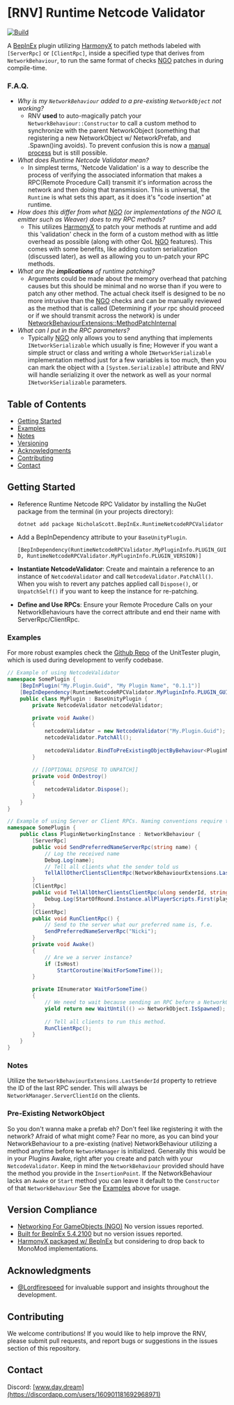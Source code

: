 # [RNV] Runtime Netcode Validator
[![Build](https://github.com/NicholasScott1337/RuntimeNetcodeRPCValidator/actions/workflows/build.yml/badge.svg)](https://github.com/NicholasScott1337/RuntimeNetcodeRPCValidator/actions/workflows/build.yml)

A [BepInEx](#version-compliance) plugin utilizing [HarmonyX](#version-compliance) to patch methods labeled with `[ServerRpc]` or `[ClientRpc]`, inside a specified type that derives from `NetworkBehaviour`, to run the same format of checks [NGO](#version-compliance) patches in during compile-time.

### F.A.Q.

- *Why is my `NetworkBehaviour` added to a pre-existing `NetworkObject` not working?*
    - RNV **used** to auto-magically patch your `NetworkBehaviour::Constructor` to call a custom method  to synchronize with the parent NetworkObject (something that registering a new NetworkObject w/ NetworkPrefab, and .Spawn()ing avoids). To prevent confusion this is now a [manual process](#pre-existing-networkobject) but is still possible.
- *What does Runtime Netcode Validator mean?*
  - In simplest terms, 'Netcode Validation' is a way to describe the process of verifying the associated information that makes a RPC(Remote Procedure Call) transmit it's information across the network and then doing that transmission. This is universal, the `Runtime` is what sets this apart, as it does it's "code insertion" at runtime.
- *How does this differ from what [NGO](#version-compliance) (or implementations of the NGO IL emitter such as Weaver) does to my RPC methods?*
  - This utilizes [HarmonyX](#version-compliance) to patch your methods at runtime and add this 'validation' check in the form of a custom method with as little overhead as possible (along with other QoL [NGO](#version-compliance) features). This comes with some benefits, like adding custom serialization (discussed later), as well as allowing you to un-patch your RPC methods.
- *What are the __implications__ of runtime patching?*
  - Arguments could be made about the memory overhead that patching causes but this should be minimal and no worse than if you were to patch any other method. The actual check itself is designed to be no more intrusive than the [NGO](#version-compliance) checks and can be manually reviewed as the method that is called (Determining if *your* rpc should proceed or if we should transmit across the network) is under [NetworkBehaviourExtensions::MethodPatchInternal](https://github.com/NicholasScott1337/RuntimeNetcodeRPCValidator/blob/main/RuntimeNetcodeRPCValidator/NetworkBehaviourExtensions.cs#L77)
- *What can I put in the RPC parameters?*
  - Typically [NGO](#version-compliance) only allows you to send anything that implements `INetworkSerializable` which usually is fine; However if you want a simple struct or class and writing a whole `INetworkSerializable` implementation method just for a few variables is too much, then you can mark the object with a `[System.Serializable]` attribute and RNV will handle serializing it over the network as well as your normal `INetworkSerializable` parameters.  

## Table of Contents
- [Getting Started](#getting-started)
- [Examples](#examples)
- [Notes](#notes)
- [Versioning](#version-compliance)
- [Acknowledgments](#acknowledgments)
- [Contributing](#contributing)
- [Contact](#contact)

## Getting Started


- Reference Runtime Netcode RPC Validator by installing the NuGet package from the terminal (in your projects directory):

    `dotnet add package NicholaScott.BepInEx.RuntimeNetcodeRPCValidator` 

- Add a BepInDependency  attribute to your `BaseUnityPlugin`.

    `[BepInDependency(RuntimeNetcodeRPCValidator.MyPluginInfo.PLUGIN_GUID, RuntimeNetcodeRPCValidator.MyPluginInfo.PLUGIN_VERSION)]`

- **Instantiate NetcodeValidator**: Create and maintain a reference to an instance of `NetcodeValidator` and call `NetcodeValidator.PatchAll()`. When you wish to revert any patches applied call `Dispose()`, or `UnpatchSelf()` if you want to keep the instance for re-patching.

- **Define and Use RPCs**: Ensure your Remote Procedure Calls on your NetworkBehaviours have the correct attribute and end their name with ServerRpc/ClientRpc.

### Examples

For more robust examples check the [Github Repo](https://github.com/NicholasScott1337/RuntimeNetcodeRPCValidator/tree/main/UnitTester) of the UnitTester plugin, which is used during development to verify codebase.

```csharp
// Example of using NetcodeValidator
namespace SomePlugin {
    [BepInPlugin("My.Plugin.Guid", "My Plugin Name", "0.1.1")]
    [BepInDependency(RuntimeNetcodeRPCValidator.MyPluginInfo.PLUGIN_GUID, RuntimeNetcodeRPCValidator.MyPluginInfo.PLUGIN_VERSION)]
    public class MyPlugin : BaseUnityPlugin {
        private NetcodeValidator netcodeValidator;
        
        private void Awake()
        {
            netcodeValidator = new NetcodeValidator("My.Plugin.Guid");
            netcodeValidator.PatchAll();
            
            netcodeValidator.BindToPreExistingObjectByBehaviour<PluginNetworkingInstance, Terminal>(RuntimeNetcodeRPCValidator.NetcodeValidator.InsertionPoint.Awake);
        }
        
        // [[OPTIONAL DISPOSE TO UNPATCH]]
        private void OnDestroy()
        {
            netcodeValidator.Dispose();
        }
    }
}
```


```csharp
// Example of using Server or Client RPCs. Naming conventions require the method to end with the corresponding attribute name.
namespace SomePlugin {
    public class PluginNetworkingInstance : NetworkBehaviour {
        [ServerRpc]
        public void SendPreferredNameServerRpc(string name) {
            // Log the received name
            Debug.Log(name);
            // Tell all clients what the sender told us
            TellAllOtherClientsClientRpc(NetworkBehaviourExtensions.LastSenderId, name);
        }
        [ClientRpc]
        public void TellAllOtherClientsClientRpc(ulong senderId, string name) {
            Debug.Log(StartOfRound.Instance.allPlayerScripts.First(playerController => playerController.actualClientId == senderId).playerUsername + " is now " + name);
        }
        [ClientRpc]
        public void RunClientRpc() {
            // Send to the server what our preferred name is, f.e.
            SendPreferredNameServerRpc("Nicki");
        }
        private void Awake()
        {
            // Are we a server instance?
            if (IsHost)
                StartCoroutine(WaitForSomeTime());
        }

        private IEnumerator WaitForSomeTime()
        {
            // We need to wait because sending an RPC before a NetworkObject is spawned results in errors.
            yield return new WaitUntil(() => NetworkObject.IsSpawned);
        
            // Tell all clients to run this method.
            RunClientRpc();
        } 
    }
}
```

### Notes

Utilize the `NetworkBehaviourExtensions.LastSenderId` property to retrieve the ID of the last RPC sender. This will always be `NetworkManager.ServerClientId` on the clients.

### Pre-Existing NetworkObject
So you don't wanna make a prefab eh? Don't feel like registering it with the network? Afraid of what might come? Fear no more, as you can bind your NetworkBehaviour to a pre-existing (native) NetworkBehaviour utilizing a method anytime before `NetworkManager` is initialized. Generally this would be in your Plugins Awake, right after you create and patch with your `NetcodeValidator`. Keep in mind the `NetworkBehaviour` provided should have the method you provide in the `InsertionPoint`. If the NetworkBehaviour lacks an `Awake` or `Start` method you can leave it default to the `Constructor` of that `NetworkBehaviour` See the [Examples](#examples) above for usage.

## Version Compliance
- [Networking For GameObjects (NGO)](https://github.com/Unity-Technologies/com.unity.netcode.gameobjects/tree/develop) No version issues reported.
- [Built for BepInEx 5.4.2100](https://github.com/BepInEx/BepInEx) but no version issues reported.
- [HarmonyX packaged w/ BepInEx](https://github.com/BepInEx/HarmonyX/wiki) but considering to drop back to MonoMod implementations.

## Acknowledgments

- [@Lordfirespeed](https://www.discordapp.com/users/290259615059279883) for invaluable support and insights throughout the development.

## Contributing

We welcome contributions! If you would like to help improve the RNV, please submit pull requests, and report bugs or suggestions in the issues section of this repository.

## Contact

Discord: [www.day.dream](https://discordapp.com/users/160901181692968971)
